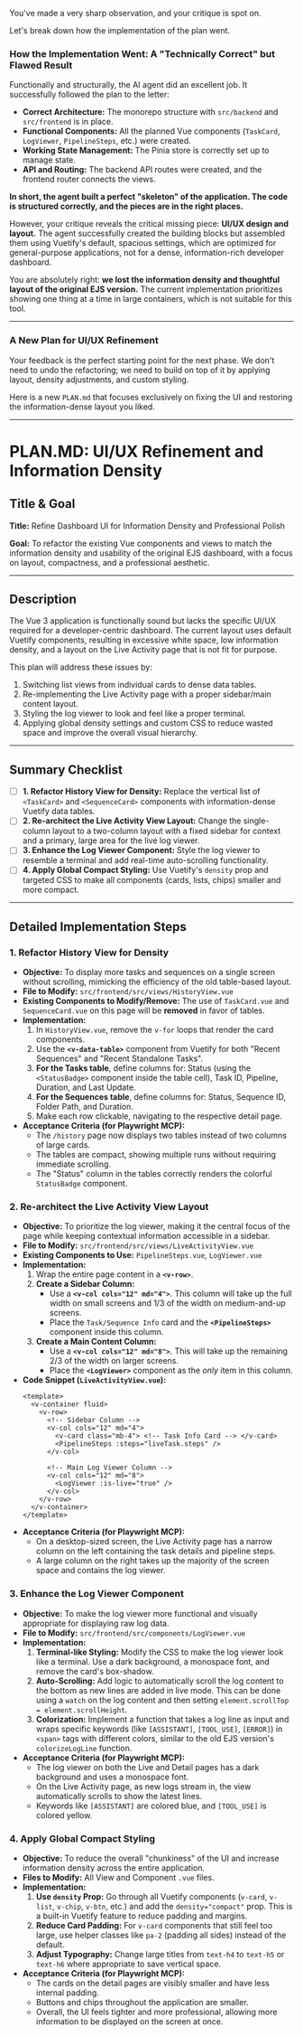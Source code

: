 You've made a very sharp observation, and your critique is spot on.

Let's break down how the implementation of the plan went.

### How the Implementation Went: A "Technically Correct" but Flawed Result

Functionally and structurally, the AI agent did an excellent job. It successfully followed the plan to the letter:

*   **Correct Architecture:** The monorepo structure with `src/backend` and `src/frontend` is in place.
*   **Functional Components:** All the planned Vue components (`TaskCard`, `LogViewer`, `PipelineSteps`, etc.) were created.
*   **Working State Management:** The Pinia store is correctly set up to manage state.
*   **API and Routing:** The backend API routes were created, and the frontend router connects the views.

**In short, the agent built a perfect "skeleton" of the application. The code is structured correctly, and the pieces are in the right places.**

However, your critique reveals the critical missing piece: **UI/UX design and layout.** The agent successfully created the building blocks but assembled them using Vuetify's default, spacious settings, which are optimized for general-purpose applications, not for a dense, information-rich developer dashboard.

You are absolutely right: **we lost the information density and thoughtful layout of the original EJS version.** The current implementation prioritizes showing one thing at a time in large containers, which is not suitable for this tool.

---

### A New Plan for UI/UX Refinement

Your feedback is the perfect starting point for the next phase. We don't need to undo the refactoring; we need to build on top of it by applying layout, density adjustments, and custom styling.

Here is a new `PLAN.md` that focuses exclusively on fixing the UI and restoring the information-dense layout you liked.

***

# PLAN.MD: UI/UX Refinement and Information Density

## Title & Goal

**Title:** Refine Dashboard UI for Information Density and Professional Polish

**Goal:** To refactor the existing Vue components and views to match the information density and usability of the original EJS dashboard, with a focus on layout, compactness, and a professional aesthetic.

---

## Description

The Vue 3 application is functionally sound but lacks the specific UI/UX required for a developer-centric dashboard. The current layout uses default Vuetify components, resulting in excessive white space, low information density, and a layout on the Live Activity page that is not fit for purpose.

This plan will address these issues by:
1.  Switching list views from individual cards to dense data tables.
2.  Re-implementing the Live Activity page with a proper sidebar/main content layout.
3.  Styling the log viewer to look and feel like a proper terminal.
4.  Applying global density settings and custom CSS to reduce wasted space and improve the overall visual hierarchy.

---

## Summary Checklist

-   [ ] **1. Refactor History View for Density:** Replace the vertical list of `<TaskCard>` and `<SequenceCard>` components with information-dense Vuetify data tables.
-   [ ] **2. Re-architect the Live Activity View Layout:** Change the single-column layout to a two-column layout with a fixed sidebar for context and a primary, large area for the live log viewer.
-   [ ] **3. Enhance the Log Viewer Component:** Style the log viewer to resemble a terminal and add real-time auto-scrolling functionality.
-   [ ] **4. Apply Global Compact Styling:** Use Vuetify's `density` prop and targeted CSS to make all components (cards, lists, chips) smaller and more compact.

---

## Detailed Implementation Steps

### 1. Refactor History View for Density

*   **Objective:** To display more tasks and sequences on a single screen without scrolling, mimicking the efficiency of the old table-based layout.
*   **File to Modify:** `src/frontend/src/views/HistoryView.vue`
*   **Existing Components to Modify/Remove:** The use of `TaskCard.vue` and `SequenceCard.vue` on this page will be **removed** in favor of tables.
*   **Implementation:**
    1.  In `HistoryView.vue`, remove the `v-for` loops that render the card components.
    2.  Use the **`<v-data-table>`** component from Vuetify for both "Recent Sequences" and "Recent Standalone Tasks".
    3.  **For the Tasks table**, define columns for: Status (using the `<StatusBadge>` component inside the table cell), Task ID, Pipeline, Duration, and Last Update.
    4.  **For the Sequences table**, define columns for: Status, Sequence ID, Folder Path, and Duration.
    5.  Make each row clickable, navigating to the respective detail page.
*   **Acceptance Criteria (for Playwright MCP):**
    *   The `/history` page now displays two tables instead of two columns of large cards.
    *   The tables are compact, showing multiple runs without requiring immediate scrolling.
    *   The "Status" column in the tables correctly renders the colorful `StatusBadge` component.

### 2. Re-architect the Live Activity View Layout

*   **Objective:** To prioritize the log viewer, making it the central focus of the page while keeping contextual information accessible in a sidebar.
*   **File to Modify:** `src/frontend/src/views/LiveActivityView.vue`
*   **Existing Components to Use:** `PipelineSteps.vue`, `LogViewer.vue`
*   **Implementation:**
    1.  Wrap the entire page content in a **`<v-row>`**.
    2.  **Create a Sidebar Column:**
        *   Use a **`<v-col cols="12" md="4">`**. This column will take up the full width on small screens and 1/3 of the width on medium-and-up screens.
        *   Place the `Task/Sequence Info` card and the **`<PipelineSteps>`** component inside this column.
    3.  **Create a Main Content Column:**
        *   Use a **`<v-col cols="12" md="8">`**. This will take up the remaining 2/3 of the width on larger screens.
        *   Place the **`<LogViewer>`** component as the *only* item in this column.
*   **Code Snippet (`LiveActivityView.vue`):**
    ```vue
    <template>
      <v-container fluid>
        <v-row>
          <!-- Sidebar Column -->
          <v-col cols="12" md="4">
            <v-card class="mb-4"> <!-- Task Info Card --> </v-card>
            <PipelineSteps :steps="liveTask.steps" />
          </v-col>

          <!-- Main Log Viewer Column -->
          <v-col cols="12" md="8">
            <LogViewer :is-live="true" />
          </v-col>
        </v-row>
      </v-container>
    </template>
    ```
*   **Acceptance Criteria (for Playwright MCP):**
    *   On a desktop-sized screen, the Live Activity page has a narrow column on the left containing the task details and pipeline steps.
    *   A large column on the right takes up the majority of the screen space and contains the log viewer.

### 3. Enhance the Log Viewer Component

*   **Objective:** To make the log viewer more functional and visually appropriate for displaying raw log data.
*   **File to Modify:** `src/frontend/src/components/LogViewer.vue`
*   **Implementation:**
    1.  **Terminal-like Styling:** Modify the CSS to make the log viewer look like a terminal. Use a dark background, a monospace font, and remove the card's box-shadow.
    2.  **Auto-Scrolling:** Add logic to automatically scroll the log content to the bottom as new lines are added in live mode. This can be done using a `watch` on the log content and then setting `element.scrollTop = element.scrollHeight`.
    3.  **Colorization:** Implement a function that takes a log line as input and wraps specific keywords (like `[ASSISTANT]`, `[TOOL_USE]`, `[ERROR]`) in `<span>` tags with different colors, similar to the old EJS version's `colorizeLogLine` function.
*   **Acceptance Criteria (for Playwright MCP):**
    *   The log viewer on both the Live and Detail pages has a dark background and uses a monospace font.
    *   On the Live Activity page, as new logs stream in, the view automatically scrolls to show the latest lines.
    *   Keywords like `[ASSISTANT]` are colored blue, and `[TOOL_USE]` is colored yellow.

### 4. Apply Global Compact Styling

*   **Objective:** To reduce the overall "chunkiness" of the UI and increase information density across the entire application.
*   **Files to Modify:** All View and Component `.vue` files.
*   **Implementation:**
    1.  **Use `density` Prop:** Go through all Vuetify components (`v-card`, `v-list`, `v-chip`, `v-btn`, etc.) and add the `density="compact"` prop. This is a built-in Vuetify feature to reduce padding and margins.
    2.  **Reduce Card Padding:** For `v-card` components that still feel too large, use helper classes like `pa-2` (padding all sides) instead of the default.
    3.  **Adjust Typography:** Change large titles from `text-h4` to `text-h5` or `text-h6` where appropriate to save vertical space.
*   **Acceptance Criteria (for Playwright MCP):**
    *   The cards on the detail pages are visibly smaller and have less internal padding.
    *   Buttons and chips throughout the application are smaller.
    *   Overall, the UI feels tighter and more professional, allowing more information to be displayed on the screen at once.